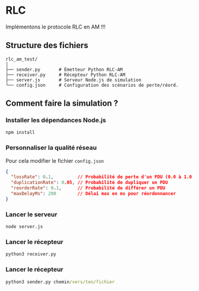 # RLC
Implémentons le protocole RLC en AM !!!

## Structure des fichiers

```
rlc_am_test/
│
├── sender.py       # Émetteur Python RLC-AM
├── receiver.py     # Récepteur Python RLC-AM
├── server.js       # Serveur Node.js de simulation
└── config.json     # Configuration des scénarios de perte/réord.
```

## Comment faire la simulation ?

### Installer les dépendances Node.js

```cmd
npm install
```

### Personnaliser la qualité réseau

Pour cela modifier le fichier `config.json`

```json
{
  "lossRate": 0.1,         // Probabilité de perte d'un PDU (0.0 à 1.0)
  "duplicationRate": 0.05, // Probabilité de dupliquer un PDU
  "reorderRate": 0.1,      // Probabilité de différer un PDU
  "maxDelayMs": 200        // Délai max en ms pour réordonnancer
}
```

### Lancer le serveur

```cmd
node server.js
```

### Lancer le récepteur

```cmd
python3 receiver.py
```

### Lancer le récepteur

```cmd
python3 sender.py chemin/vers/ton/fichier
```
